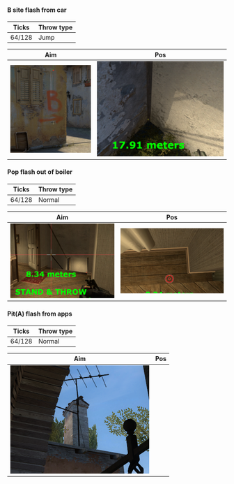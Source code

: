 #### B site flash from car

| Ticks  | Throw type |
| ------ | ---------- |
| 64/128 | Jump       |

| Aim| Pos |
|----|-----|
| ![](b-site-flash-from-car-aim.png) | ![](b-site-flash-from-car-pos.png) |

#### Pop flash out of boiler

| Ticks  | Throw type |
| ------ | ---------- |
| 64/128 | Normal     |

| Aim| Pos |
|----|-----|
| ![](pop-flash-from-boiler-aim.png) | ![](pop-flash-from-boiler-pos.png) |


#### Pit(A) flash from apps

| Ticks  | Throw type |
| ------ | ---------- |
| 64/128 | Normal     |

| Aim| Pos |
|----|-----|
| ![](pit-a-flash-from-apps-aim.png) | |
